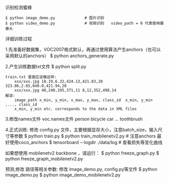 识别检测蜜蜂

    $ python image_demo.py             # 图片识别
    $ python video_demo.py             # 视频识别   video_path = 0 代表使用摄像头
    
详细训练过程

1.先准备好数据集，VOC2007格式默认，再通过使用算法产生anchors（也可以采用默认的anchors）
$ python anchors_generate.py

2.产生训练数据txt文件
$ python split.py

    train.txt 里面应该像这样:
        xxx/xxx.jpg 18.19,6.32,424.13,421.83,20 323.86,2.65,640.0,421.94,20 
        xxx/xxx.jpg 48,240,195,371,11 8,12,352,498,14
    解读:
        image_path x_min, y_min, x_max, y_max, class_id  x_min, y_min ,..., class_id 
        x_min, y_min etc. corresponds to the data in XML files

3.修改names文件
  voc.names文件
  person
  bicycle
  car
  ...
  toothbrush

4.正式训练: 修改 config.py 文件，主要根据显存大小，注意batch_size，输入尺寸等参数
$ python train.py
$ python train_mobilenetv2.py   # 注意anchors 最好使用coco_anchors
$ tensorboard --logdir ./data/log    # 查看损失等变化曲线

如果想使用 mobilenetv2 backbone ，请运行：
$ python freeze_graph.py
$ python freeze_graph_mobilenetv2.py

预测,修改 路径等相关参数:
修改 image_demo.py, config.py等文件
$ python image_demo.py
$ python image_demo_mobilenetv2.py
